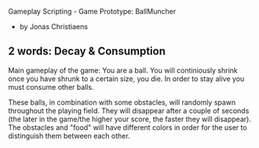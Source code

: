Gameplay Scripting - Game Prototype: BallMuncher
- by Jonas Christiaens

2 words: Decay & Consumption
--------------------------------------------

Main gameplay of the game:
You are a ball. You will continiously shrink once you have shrunk to a certain size, you die. In order to stay alive you must consume other balls. 

These balls, in combination with some obstacles, will randomly spawn throughout the playing field. They will disappear after a couple of seconds (the later in the game/the higher your score, the faster they will disappear).
The obstacles and "food" will have different colors in order for the user to distinguish them between each other.
